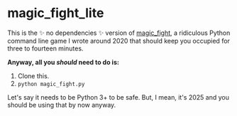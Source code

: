 # magic_fight_lite

This is the ✨ no dependencies ✨ version of [magic_fight](https://github.com/fialovy/magic_fight),
a ridiculous Python command line game I wrote around 2020 that should keep you occupied for three to fourteen minutes.

**Anyway, all you _should_ need to do is:**
1. Clone this.
2. `python magic_fight.py`

Let's say it needs to be Python 3+ to be safe. But, I mean, it's 2025 and you should
be using that by now anyway.
